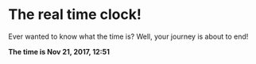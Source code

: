 # The real time clock!

Ever wanted to know what the time is? Well, your journey is about to end!

**The time is Nov 21, 2017, 12:51**